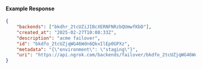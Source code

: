 <!-- Code generated for API Clients. DO NOT EDIT. -->

#### Example Response

```json
{
	"backends": ["bkdhr_2tcUZiJIBcXERNFNRzbQUmwfKbD"],
	"created_at": "2025-02-27T10:08:33Z",
	"description": "acme failover",
	"id": "bkdfo_2tcUZjqWG46Wdn6QkxIlEp0GPXz",
	"metadata": "{\"environment\": \"staging\"}",
	"uri": "https://api.ngrok.com/backends/failover/bkdfo_2tcUZjqWG46Wdn6QkxIlEp0GPXz"
}
```
